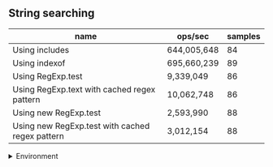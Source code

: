 ## String searching

|name|ops/sec|samples|
|-|-|-|
|Using includes|644,005,648|84|
|Using indexof|695,660,239|89|
|Using RegExp.test|9,339,049|86|
|Using RegExp.text with cached regex pattern|10,062,748|86|
|Using new RegExp.test|2,593,990|88|
|Using new RegExp.test with cached regex pattern|3,012,154|88|


<details>
<summary>Environment</summary>

* __Machine:__ linux x64 | 2 vCPUs | 6.8GB Mem
* __Run:__ Wed Oct 25 2023 05:07:46 GMT+0000 (Coordinated Universal Time)
</details>

<!--
{"environment":{"platform":"linux","arch":"x64","cpus":2,"totalMemory":6.759746551513672},"benchmarks":[{"name":"Using includes","opsSec":644005648.2294425,"samples":7},{"name":"Using indexof","opsSec":695660238.8227798,"samples":9},{"name":"Using RegExp.test","opsSec":9339049.00295243,"samples":6},{"name":"Using RegExp.text with cached regex pattern","opsSec":10062748.214246212,"samples":4},{"name":"Using new RegExp.test","opsSec":2593990.21453556,"samples":5},{"name":"Using new RegExp.test with cached regex pattern","opsSec":3012154.0463277553,"samples":4}]}-->

